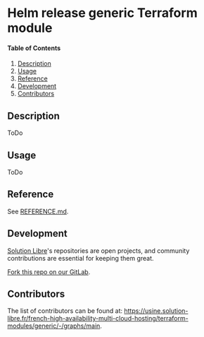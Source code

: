# Helm release generic Terraform module

<!-- markdownlint-disable-next-line MD001 -->
#### Table of Contents

1. [Description](#description)
2. [Usage](#usage)
3. [Reference](#reference)
4. [Development](#development)
5. [Contributors](#contributors)

## Description

ToDo

## Usage

ToDo

## Reference

See [REFERENCE.md](./REFERENCE.md).

## Development

[Solution Libre](https://www.solution-libre.fr)'s repositories are open projects,
and community contributions are essential for keeping them great.

[Fork this repo on our GitLab](https://usine.solution-libre.fr/french-high-availability-multi-cloud-hosting/terraform-modules/generic/-/forks/new).

## Contributors

The list of contributors can be found at: <https://usine.solution-libre.fr/french-high-availability-multi-cloud-hosting/terraform-modules/generic/-/graphs/main>.
